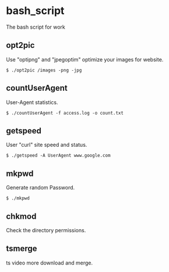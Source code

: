 # bash_script
The bash script for work

## opt2pic
Use "optipng" and "jpegoptim" optimize your images for website.
```
$ ./opt2pic /images -png -jpg
```

## countUserAgent
User-Agent statistics.
```
$ ./countUserAgent -f access.log -o count.txt
```

## getspeed
User "curl" site speed and status.
```
$ ./getspeed -A UserAgent www.google.com
```

## mkpwd
Generate random Password.
```
$ ./mkpwd
```

## chkmod
Check the directory permissions.

## tsmerge
ts video more download and merge.
